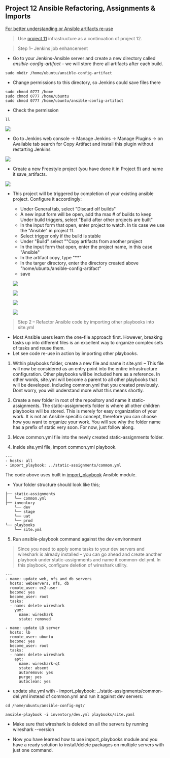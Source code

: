 ##  Project 12 Ansible Refactoring, Assignments & Imports

[For better understanding or Ansible artifacts re-use](https://docs.ansible.com/ansible/latest/user_guide/playbooks_reuse.html)

 > Use [project 11](https://github.com/Emmy-github-webdev/emma-pbl/blob/main/project11.md) infrastructure as a continuation of project 12.

> Step 1– Jenkins job enhancement
- Go to your Jenkins-Ansible server and create a new directory called _ansible-config-artifact_ – we will store there all artifacts after each build.

```
sudo mkdir /home/ubuntu/ansible-config-artifact
```

- Change permissions to this directory, so Jenkins could save files there 
```
sudo chmod 0777 /home
sudo chmod 0777 /home/ubuntu
sudo chmod 0777 /home/ubuntu/ansible-config-artifact
```

- Check the permission
```
ll

```

![](images/project12/chmod-permission.png)

- Go to Jenkins web console -> Manage Jenkins -> Manage Plugins -> on Available tab search for Copy Artifact and install this plugin without restarting Jenkins

![](images/project12/install-pluggin.png)

- Create a new Freestyle project (you have done it in Project 9) and name it save_artifacts.

![](images/project12/save-artifact.png)

- This project will be triggered by completion of your existing ansible project. Configure it accordingly:

  * Under General tab, select "Discard olf builds"
  * A new input form will be open, add tha max # of builds to keep
  Under build triggers, select "Build after other projects are built"
  * In the input form that open, enter project to watch. In tis case we use the "Ansible" in project 11.
  * Select trigger only if the build is stable
  * Under "Build" select ""Copy artifacts from another project
  * In the input form that open, enter the project name, in this case "Ansible"
  * In the artifact copy, type "**"
  * In the targer directory, enter the directory created above "home/ubuntu/ansible-config-artifact"
  * save

  ![](images/project12/config-1.png)

   ![](images/project12/config-2.png)

    ![](images/project12/config-3.png)

     ![](images/project12/config-4.png)


> Step 2 – Refactor Ansible code by importing other playbooks into site.yml

- Most Ansible users learn the one-file approach first. However, breaking tasks up into different files is an excellent way to organize complex sets of tasks and reuse them.
- Let see code re-use in action by importing other playbooks.
1. Within playbooks folder, create a new file and name it site.yml – This file will now be considered as an entry point into the entire infrastructure configuration. Other playbooks will be included here as a reference. In other words, site.yml will become a parent to all other playbooks that will be developed. Including common.yml that you created previously. Dont worry, you will understand more what this means shortly.

2. Create a new folder in root of the repository and name it static-assignments. The static-assignments folder is where all other children playbooks will be stored. This is merely for easy organization of your work. It is not an Ansible specific concept, therefore you can choose how you want to organize your work. You will see why the folder name has a prefix of static very soon. For now, just follow along.

3. Move common.yml file into the newly created static-assignments folder.

4. Inside site.yml file, import common.yml playbook.
```
---
- hosts: all
- import_playbook: ../static-assignments/common.yml

```

The code above uses built in [import_playbook](https://docs.ansible.com/ansible/latest/collections/ansible/builtin/import_playbook_module.html) Ansible module.

- Your folder structure should look like this;

```
├── static-assignments
│   └── common.yml
├── inventory
    └── dev
    └── stage
    └── uat
    └── prod
└── playbooks
    └── site.yml
```
5. Run ansible-playbook command against the dev environment
> Since you need to apply some tasks to your dev servers and wireshark is already installed – you can go ahead and create another playbook under static-assignments and name it common-del.yml. In this playbook, configure deletion of wireshark utility.

```
---
- name: update web, nfs and db servers
  hosts: webservers, nfs, db
  remote_user: ec2-user
  become: yes
  become_user: root
  tasks:
  - name: delete wireshark
    yum:
      name: wireshark
      state: removed

- name: update LB server
  hosts: lb
  remote_user: ubuntu
  become: yes
  become_user: root
  tasks:
  - name: delete wireshark
    apt:
      name: wireshark-qt
      state: absent
      autoremove: yes
      purge: yes
      autoclean: yes

```

* update site.yml with - import_playbook: ../static-assignments/common-del.yml instead of common.yml and run it against dev servers:

```
cd /home/ubuntu/ansible-config-mgt/

ansible-playbook -i inventory/dev.yml playbooks/site.yaml

```
* Make sure that wireshark is deleted on all the servers by running wireshark --version

* Now you have learned how to use import_playbooks module and you have a ready solution to install/delete packages on multiple servers with just one command.